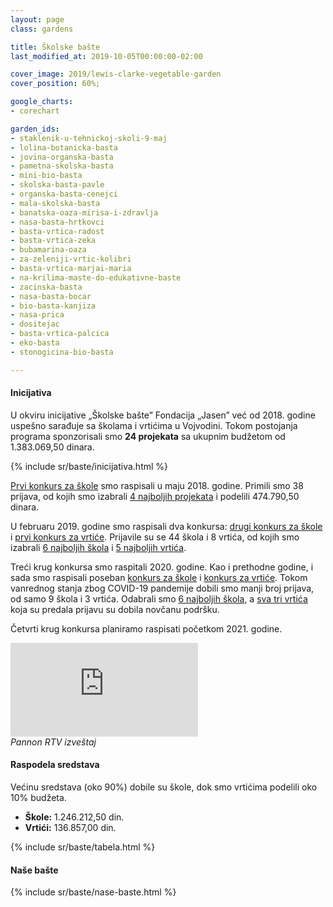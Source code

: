 ```yaml
---
layout: page
class: gardens

title: Školske bašte
last_modified_at: 2019-10-05T00:00:00-02:00

cover_image: 2019/lewis-clarke-vegetable-garden
cover_position: 60%;

google_charts:
- corechart

garden_ids:
- staklenik-u-tehnickoj-skoli-9-maj
- lolina-botanicka-basta
- jovina-organska-basta
- pametna-skolska-basta
- mini-bio-basta
- skolska-basta-pavle
- organska-basta-cenejci
- mala-skolska-basta
- banatska-oaza-mirisa-i-zdravlja
- nasa-basta-hrtkovci
- basta-vrtica-radost
- basta-vrtica-zeka
- bubamarina-oaza
- za-zeleniji-vrtic-kolibri
- basta-vrtica-marjai-maria
- na-krilima-maste-do-edukativne-baste
- zacinska-basta
- nasa-basta-bocar
- bio-basta-kanjiza
- nasa-prica
- dositejac
- basta-vrtica-palcica
- eko-basta
- stonogicina-bio-basta

---
```

#### Inicijativa

U okviru inicijative „Školske bašte” Fondacija „Jasen” već od 2018. godine
uspešno sarađuje sa školama i vrtićima u Vojvodini. Tokom postojanja programa
sponzorisali smo **24 projekata** sa ukupnim budžetom od 1.383.069,50 dinara.

{% include sr/baste/inicijativa.html %}

<div class="row">
  <div class="col s12 l6 xl8" markdown="1">

[Prvi konkurs za škole](/projekti/2018/konkurs-za-finansiranje-skolske-baste/)
smo raspisali u maju 2018. godine. Primili smo 38 prijava, od kojih smo
izabrali
[4 najboljih projekata](/projekti/2018/rezultati-konkursa-za-finansiranje-skolske-baste/)
i podelili 474.790,50 dinara.

U februaru 2019. godine smo raspisali dva konkursa:
[drugi konkurs za škole](/projekti/2019/konkurs-za-finansiranje-skolske-baste/) i
[prvi konkurs za vrtiće](/projekti/2019/konkurs-za-finansiranje-baste-u-vrticima/).
Prijavile su se 44 škola i 8 vrtića, od kojih smo izabrali
[6 najboljih škola](/projekti/2019/rezultati-konkursa-za-finansiranje-skolske-baste/)
i
[5 najboljih vrtića](/projekti/2019/rezultati-konkursa-za-finansiranje-baste-u-vrticima/).

Treći krug konkursa smo raspitali 2020. godine. Kao i prethodne godine, i sada
smo raspisali poseban
[konkurs za škole](/projekti/konkurs-za-finansiranje-skolske-baste/)
i
[konkurs za vrtiće](/projekti/konkurs-za-finansiranje-baste-u-vrticima/). Tokom
vanrednog stanja zbog COVID-19 pandemije dobili smo manji broj prijava, od samo
9 škola i 3 vrtića. Odabrali smo
[6 najboljih škola](/projekti/rezultati-konkursa-za-finansiranje-skolske-baste/),
a
[sva tri vrtića](/projekti/rezultati-konkursa-za-finansiranje-baste-u-vrticima/)
koja su predala prijavu su dobila novčanu podršku.

Četvrti krug konkursa planiramo raspisati početkom 2021. godine.

  </div>
  <div class="video-col col s12 l6 xl4">
    <div class="video">
      <iframe
        src="https://www.youtube.com/embed/w2Wo-_1OxcU?controls=0"
        frameborder="0"
        allow="accelerometer; autoplay; encrypted-media; gyroscope; picture-in-picture"
        allowfullscreen></iframe>
    </div>
    <em>Pannon RTV izveštaj</em>
  </div>
</div>

#### Raspodela sredstava

Većinu sredstava (oko 90%) dobile su škole, dok smo vrtićima podelili oko 10% budžeta.

<div class="pie-chart schools-vs-preschools">
  <div id="schools-vs-preschools" class="chart-placeholder"></div>
  <script defer src="/js/charts.js"></script>
  <script defer src="/baste/schools-vs-preschools.js"></script>
  <ul class="legend">
    <li class="school">
      <strong>Škole:</strong> 1.246.212,50 din.
    </li>
    <li class="preschool">
      <strong>Vrtići:</strong> 136.857,00 din.
    </li>
  </ul>
</div>

{% include sr/baste/tabela.html %}

#### Naše bašte

{% include sr/baste/nase-baste.html %}
